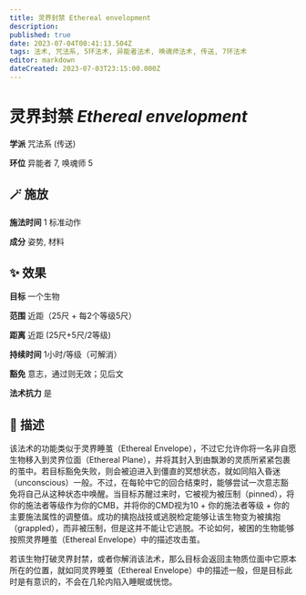 ```yaml
---
title: 灵界封禁 Ethereal envelopment
description: 
published: true
date: 2023-07-04T00:41:13.504Z
tags: 法术, 咒法系, 5环法术, 异能者法术, 唤魂师法术, 传送, 7环法术
editor: markdown
dateCreated: 2023-07-03T23:15:00.000Z
---
```


# **灵界封禁** *Ethereal envelopment*

**学派** 咒法系 (传送) 

**环位** 异能者 7, 唤魂师 5

## 🪄 施放

**施法时间** 1 标准动作

**成分** 姿势, 材料

## ✨ 效果 

**目标** 一个生物 

**范围** 近距（25尺 + 每2个等级5尺）

**距离** 近距 (25尺+5尺/2等级)  

**持续时间** 1小时/等级（可解消） 

**豁免** 意志，通过则无效；见后文

**法术抗力** 是

## 📖 描述

该法术的功能类似于灵界睡茧（Ethereal Envelope），不过它允许你将一名非自愿生物移入到灵界位面（Ethereal Plane），并将其封入到由飘渺的灵质所紧紧包裹的茧中。若目标豁免失败，则会被迫进入到僵直的冥想状态，就如同陷入昏迷（unconscious）一般。不过，在每轮中它的回合结束时，能够尝试一次意志豁免将自己从这种状态中唤醒。当目标苏醒过来时，它被视为被压制（pinned），将你的施法者等级作为你的CMB，并将你的CMD视为10 + 你的施法者等级 + 你的主要施法属性的调整值。成功的擒抱战技或逃脱检定能够让该生物变为被擒抱（grappled），而非被压制，但是这并不能让它逃脱。不论如何，被困的生物能够按照灵界睡茧（Ethereal Envelope）中的描述攻击茧。

若该生物打破灵界封禁，或者你解消该法术，那么目标会返回主物质位面中它原本所在的位置，就如同灵界睡茧（Ethereal Envelope）中的描述一般，但是目标此时是有意识的，不会在几轮内陷入睡眠或恍惚。
    